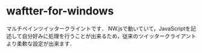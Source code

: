 # waftter-for-windows
マルチペインツイッタークライントです．
NW.jsで動いていて，JavaScriptを記述して自分好みに処理を行うことが出来るため，従来のツイッタークライアントより柔軟な設定が出来ます．
